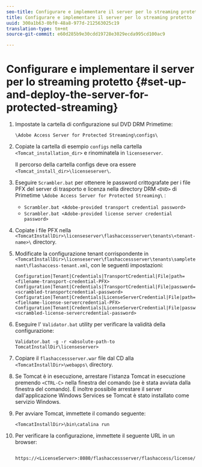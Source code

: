```yaml
---
seo-title: Configurare e implementare il server per lo streaming protetto
title: Configurare e implementare il server per lo streaming protetto
uuid: 300a1b63-0bf0-48a8-977d-212563025c19
translation-type: tm+mt
source-git-commit: e60d285b9e30cdd19728e3029ecda995cd100ac9

---
```



# Configurare e implementare il server per lo streaming protetto {#set-up-and-deploy-the-server-for-protected-streaming}

1. Impostate la cartella di configurazione sul DVD DRM Primetime:

   `\Adobe Access Server for Protected Streaming\configs\`
1. Copiate la cartella di esempio `configs` nella cartella `<Tomcat_installation_dir>` e rinominatela in `licenseserver`.

   Il percorso della cartella configs deve ora essere `<Tomcat_install_dir>\licenseserver\`.
1. Eseguire `Scrambler.bat` per ottenere le password crittografate per i file PFX del server di trasporto e licenza nella directory DRM `<DVD>` di Primetime `\Adobe Access Server for Protected Streaming\` :

   * `Scrambler.bat <Adobe-provided transport credential password>`
   * `Scrambler.bat <Adobe-provided license server credential password>`

1. Copiate i file PFX nella `<TomcatInstallDir>\licenseserver\flashaccessserver\tenants\<tenant-name>\` directory.
1. Modificate la configurazione tenant corrispondente in `<TomcatInstallDir>\licenseserver\flashaccessserver\tenants\sampletenant\flashaccess-tenant.xml`, con le seguenti impostazioni:

   ```
   Configuration|Tenant|Credentials|TransportCredential|File|path=<filename-transport-credential-PFX> 
   Configuration|Tenant|Credentials|TransportCredential|File|password=<scrambled-transportcredential-password> 
   Configuration|Tenant|Credentials|LicenseServerCredential|File|path=<fielname-license-servercredential-PFX> 
   Configuration|Tenant|Credentials|LicenseServerCredential|File|password=<scrambled-license-servercredential-password>
   ```

1. Eseguire l&#39; `Validator.bat` utility per verificare la validità della configurazione:

   ```
   Validator.bat -g -r <absolute-path-to TomcatInstallDir\licenseserver>
   ```

1. Copiare il `flashaccessserver.war` file dal CD alla `<TomcatInstallDir>\webapps\` directory.
1. Se Tomcat è in esecuzione, arrestare l&#39;istanza Tomcat in esecuzione premendo `<CTRL-C>` nella finestra del comando (se è stata avviata dalla finestra del comando). È inoltre possibile arrestare il server dall&#39;applicazione Windows Services se Tomcat è stato installato come servizio Windows.
1. Per avviare Tomcat, immettete il comando seguente:

   ```
   <TomcatInstallDir>\bin\catalina run
   ```

1. Per verificare la configurazione, immettete il seguente URL in un browser:

   ```
    https://<LicenseServer>:8080/flashaccessserver/flashaccess/license/v2
   ```
